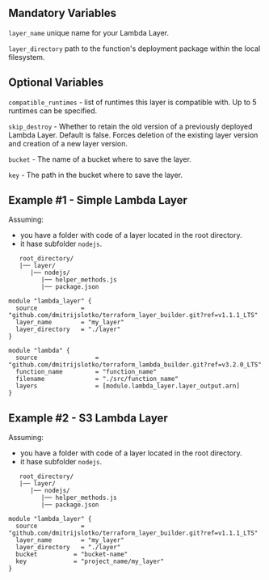 ## Mandatory Variables

`layer_name` unique name for your Lambda Layer.

`layer_directory` path to the function's deployment package within the local filesystem.

## Optional Variables

`compatible_runtimes` - list of runtimes this layer is compatible with. Up to 5 runtimes can be specified.

`skip_destroy` - Whether to retain the old version of a previously deployed Lambda Layer. Default is false. Forces deletion of the existing layer version and creation of a new layer version.

`bucket` - The name of a bucket where to save the layer.

`key` - The path in the bucket where to save the layer.

## Example #1 - Simple Lambda Layer

Assuming:

- you have a folder with code of a layer located in the root directory.
- it hase subfolder `nodejs`.

```hcl
   root_directory/
   |── layer/
      |── nodejs/
         |── helper_methods.js
         |── package.json
```

```hcl
module "lambda_layer" {
  source            = "github.com/dmitrijslotko/terraform_layer_builder.git?ref=v1.1.1_LTS"
  layer_name        = "my_layer"
  layer_directory   = "./layer"
}

module "lambda" {
  source                = "github.com/dmitrijslotko/terraform_lambda_builder.git?ref=v3.2.0_LTS"
  function_name         = "function_name"
  filename              = "./src/function_name"
  layers                = [module.lambda_layer.layer_output.arn]
}
```

## Example #2 - S3 Lambda Layer

Assuming:

- you have a folder with code of a layer located in the root directory.
- it hase subfolder `nodejs`.

```hcl
   root_directory/
   |── layer/
      |── nodejs/
         |── helper_methods.js
         |── package.json
```

```hcl
module "lambda_layer" {
  source            = "github.com/dmitrijslotko/terraform_layer_builder.git?ref=v1.1.1_LTS"
  layer_name        = "my_layer"
  layer_directory   = "./layer"
  bucket          = "bucket-name"
  key             = "project_name/my_layer"
}
```
